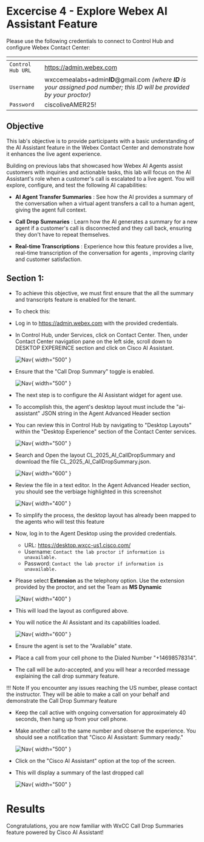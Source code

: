 # Excercise 4 - Explore Webex AI Assistant Feature 



Please use the following credentials to connect to Control Hub and configure Webex Contact Center:

| <!-- -->         | <!-- -->         |
| ---------------- | ---------------- |
| `Control Hub URL`            | <a href="https://admin.webex.com" target="_blank">https://admin.webex.com</a> |
| `Username`       | wxccemealabs+admin**ID**@gmail.com  _(where **ID** is your assigned pod number; this ID will be provided by your proctor)_ |
| `Password`       | ciscoliveAMER25! |

## **Objective**

This lab's objective is to provide participants with a basic understanding of the AI Assistant feature in the Webex Contact Center and demonstrate how it enhances the live agent experience.

Building on previous labs that showcased how Webex AI Agents assist customers with inquiries and actionable tasks, this lab will focus on the AI Assistant's role when a customer's call is escalated to a live agent. You will explore, configure, and test the following AI capabilities:

- **AI Agent Transfer Summaries** : See how the AI provides a summary of the conversation when a virtual agent transfers a call to a human agent, giving the agent full context.

- **Call Drop Summaries** : Learn how the AI generates a summary for a new agent if a customer's call is disconnected and they call back, ensuring they don't have to repeat themselves.

- **Real-time Transcriptions** : Experience how this feature provides a live, real-time transcription of the conversation for agents , improving clarity and customer satisfaction.

## Section 1: 

- To achieve this objective, we must first ensure that the all the summary and transcripts feature is enabled for the tenant. 

- To check this:

- Log in to <a href="https://admin.webex.com" target="_blank">https://admin.webex.com</a> with the provided credentials.

- In Control Hub, under Services, click on Contact Center. Then, under Contact Center navigation pane on the left side, scroll down to DESKTOP EXPEREINCE section and click on Cisco AI Assistant.

	![Nav](./assets/Excercise1_1.1.png){ width="500" }

- Ensure that the "Call Drop Summary" toggle is enabled.

	![Nav](./assets/Excercise1_1.2.png){ width="500" }

- The next step is to configure the AI Assistant widget for agent use. 

- To accomplish this, the agent's desktop layout must include the "ai-assistant" JSON string in the Agent Advanced Header section

- You can review this in Control Hub by navigating to "Desktop Layouts" within the "Desktop Experience" section of the Contact Center services.

	![Nav](./assets/Excercise1_2.png){ width="500" }

- Search and Open the layout CL_2025_AI_CallDropSummary and download the file CL_2025_AI_CallDropSummary.json.

  	![Nav](./assets/Excercise1_3.png){ width="600" }
  
- Review the file in a text editor. In the Agent Advanced Header section, you should see the verbiage highlighted in this screenshot

	![Nav](./assets/Excercise1_4.png){ width="400" }

- To simplify the process, the desktop layout has already been mapped to the agents who will test this feature
  
- Now, log in to the Agent Desktop using the provided credentials.
  	- URL: <a href="https://desktop.wxcc-us1.cisco.com/" target="_blank">https://desktop.wxcc-us1.cisco.com/</a>
  	- Username: `Contact the lab proctor if information is unavailable.`  
  	- Password: `Contact the lab proctor if information is unavailable.`
	
- Please select **Extension** as the telephony option. Use the extension provided by the proctor, and set the Team as **MS Dynamic**

	![Nav](./assets/Excercise1_5.png){ width="400" }

- This will load the layout as configured above.

- You will notice the AI Assistant and its capabilities loaded.

	![Nav](./assets/Excercise1_1.png){ width="600" }

- Ensure the agent is set to the "Available" state.

- Place a call from your cell phone to the Dialed Number "+14698578314".

- The call will be auto-accepted, and you will hear a recorded message explaining the call drop summary feature.

!!! Note 
	If you encounter any issues reaching the US number, please contact the instructor. They will be able to make a call on your behalf and demonstrate the Call Drop Summary feature

- Keep the call active with ongoing conversation for approximately 40 seconds, then hang up from your cell phone. 

- Make another call to the same number and observe the experience. You should see a notification that "Cisco AI Assistant: Summary ready."

  	![Nav](./assets/Excercise1_6.png){ width="500" }
  
- Click on the "Cisco AI Assistant" option at the top of the screen.

- This will display a summary of the last dropped call
  
  	![Nav](./assets/Excercise1_7.png){ width="500" }

# Results
Congratulations, you are now familiar with WxCC Call Drop Summaries feature powered by Cisco AI Assistant!
